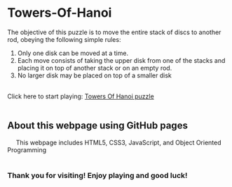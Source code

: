 # Towers-Of-Hanoi

The objective of this puzzle is to move the entire stack of discs to another rod, obeying the following simple rules:

1. Only one disk can be moved at a time. 
2. Each move consists of taking the upper disk from one of the stacks and placing it on top of another stack or on an empty rod.
3. No larger disk may be placed on top of a smaller disk</br></br>

Click here to start playing: [Towers Of Hanoi puzzle](https://j-j-dean.github.io/Towers-Of-Hanoi/index.html)</br></br>

## About this webpage using GitHub pages

&nbsp;&nbsp;&nbsp;&nbsp;&nbsp;This webpage includes HTML5, CSS3, JavaScript, and Object Oriented Programming</br></br>

### Thank you for visiting!  Enjoy playing and good luck!
